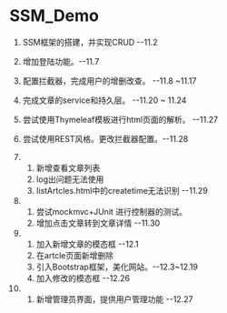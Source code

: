 # SSM_Demo
1. SSM框架的搭建，并实现CRUD --11.2
2. 增加登陆功能。--11.7
3. 配置拦截器，完成用户的增删改查。 --11.8 ~11.17
4. 完成文章的service和持久层。  --11.20 ~ 11.24
5. 尝试使用Thymeleaf模板进行html页面的解析。 --11.27
6. 尝试使用REST风格。更改拦截器配置。--11.28
7. 	1. 新增查看文章列表   
	2. log出问题无法使用
	3. listArtcles.html中的createtime无法识别  --11.29
8.  1. 尝试mockmvc+JUnit 进行控制器的测试。
    2. 增加点击文章转到文章详情   --11.30
	
9.  1. 加入新增文章的模态框 --12.1
	2. 在artcle页面新增删除 
	3. 引入Bootstrap框架，美化网站。--12.3~12.19
	4. 加入修改的模态框    --12.26
	
10. 1. 新增管理员界面，提供用户管理功能 --12.27
	
